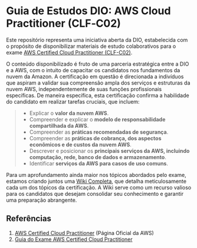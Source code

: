 # Guia de Estudos DIO: AWS Cloud Practitioner (CLF‐C02)

Este repositório representa uma iniciativa aberta da DIO, estabelecida com o propósito de disponibilizar materiais de estudo colaborativos para o exame [AWS Certified Cloud Practitioner (CLF-C02)](https://aws.amazon.com/pt/certification/certified-cloud-practitioner/).

O conteúdo disponibilizado é fruto de uma parceria estratégica entre a DIO e a AWS, com o intuito de capacitar os candidatos nos fundamentos da nuvem da Amazon. A certificação em questão é direcionada a indivíduos que aspiram a validar sua compreensão ampla dos serviços e estruturas da nuvem AWS, independentemente de suas funções profissionais específicas. De maneira específica, esta certificação confirma a habilidade do candidato em realizar tarefas cruciais, que incluem:

> * Explicar o **valor da nuvem AWS**.
> * Compreender e explicar o **modelo de responsabilidade compartilhada da AWS**.
> * Compreender as **práticas recomendadas de segurança**.
> * Compreender as **práticas de cobrança, dos aspectos econômicos e de custos da nuvem AWS**.
> * Descrever e posicionar os **principais serviços da AWS, incluindo computação, rede, banco de dados e armazenamento**.
> * Identificar **serviços da AWS para casos de uso comuns**.

Para um aprofundamento ainda maior nos tópicos abordados pelo exame, estamos criando juntos uma [Wiki Completa](https://github.com/digitalinnovationone/aws-clf-c02/wiki), que detalha meticulosamente cada um dos tópicos da certificação. A Wiki serve como um recurso valioso para os candidatos que desejam consolidar seu conhecimento e garantir uma preparação abrangente.

## Referências

1. [AWS Certified Cloud Practitioner](https://aws.amazon.com/pt/certification/certified-cloud-practitioner/) (Página Oficial da AWS)
2. [Guia do Exame AWS Certified Cloud Practitioner](https://github.com/digitalinnovationone/aws-clf-c02/files/14139841/AWS.Certified.Cloud.Practitioner.certificate.pdf)
